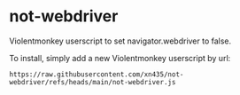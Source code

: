# not-webdriver

Violentmonkey userscript to set navigator.webdriver to false.

To install, simply add a new Violentmonkey userscript by url:

    https://raw.githubusercontent.com/xn435/not-webdriver/refs/heads/main/not-webdriver.js
